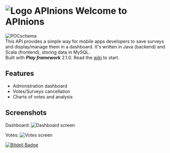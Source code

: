 # ![Logo APInions](http://phosphore.altervista.org/git/logogit.png)  Welcome to APInions
![POCschema](http://phosphore.altervista.org/git/schemacentered.png)  
This API provides a simple way for mobile apps developers to save surveys and display/manage them in a dashboard. 
It's written in Java (backend) and Scala (frontend), storing data in MySQL.  
Built with ***Play framework*** 2.1.0.
Read the [wiki](https://github.com/phosphore/APInions/wiki) to start.

## Features
* Administration dashboard
* Votes/Surveys cancellation
* Charts of votes and analysis

## Screenshots
Dashboard:
![Dashboard screen](http://phosphore.altervista.org/git/Dashboard.png)

Votes:
![Votes screen](http://phosphore.altervista.org/git/control.png)






[![Bitdeli Badge](https://d2weczhvl823v0.cloudfront.net/phosphore/apinions/trend.png)](https://bitdeli.com/free "Bitdeli Badge")

